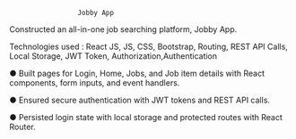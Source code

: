                     Jobby App

Constructed an all-in-one job searching platform, Jobby App.

Technologies used : React JS, JS, CSS, Bootstrap, Routing, REST API Calls, Local Storage, JWT Token, Authorization,Authentication

● Built pages for Login, Home, Jobs, and Job item details with React components, form inputs, and event handlers.

● Ensured secure authentication with JWT tokens and REST API calls.

● Persisted login state with local storage and protected routes with React Router.
